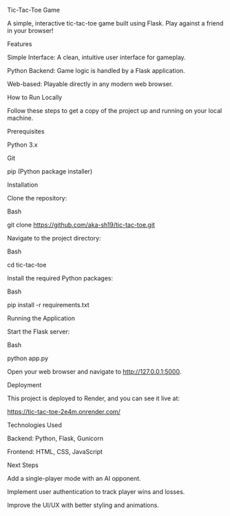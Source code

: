 Tic-Tac-Toe Game

A simple, interactive tic-tac-toe game built using Flask. Play against a friend in your browser!

Features

Simple Interface: A clean, intuitive user interface for gameplay.

Python Backend: Game logic is handled by a Flask application.

Web-based: Playable directly in any modern web browser.

How to Run Locally

Follow these steps to get a copy of the project up and running on your local machine.

Prerequisites

Python 3.x

Git

pip (Python package installer)

Installation

Clone the repository:

Bash

git clone https://github.com/aka-sh19/tic-tac-toe.git

Navigate to the project directory:

Bash

cd tic-tac-toe

Install the required Python packages:

Bash

pip install -r requirements.txt

Running the Application

Start the Flask server:

Bash

python app.py

Open your web browser and navigate to http://127.0.0.1:5000.

Deployment

This project is deployed to Render, and you can see it live at:

https://tic-tac-toe-2e4m.onrender.com/

Technologies Used

Backend: Python, Flask, Gunicorn

Frontend: HTML, CSS, JavaScript

Next Steps

Add a single-player mode with an AI opponent.

Implement user authentication to track player wins and losses.

Improve the UI/UX with better styling and animations.
